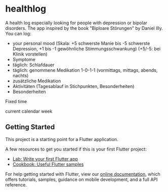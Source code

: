 # healthlog

A health log especially looking for people with depression or bipolar disorders. 
The app inspired by the book "Biploare Störungen" by Daniel Illy.
You can log:
* your personal mood (Skala: +5 schwerste Manie bis -5 schwerste Depression, +1 bis -1 gewöhnliche Stimmungsschwankung) (+5/-5: bei Klinik vorstellen)
* Symptome
* täglich: Schlafdauer
* täglich: genommene Medikation 1-0-1-1 (vormittags, mittags, abends, nachts)
* zusätzliche Medikation
* Aktivitäten (Tagesablauf in Stichpunkten, Besonderheiten)
* Besonderheiten 


Fixed time

current calendar week

## Getting Started

This project is a starting point for a Flutter application.

A few resources to get you started if this is your first Flutter project:

- [Lab: Write your first Flutter app](https://flutter.dev/docs/get-started/codelab)
- [Cookbook: Useful Flutter samples](https://flutter.dev/docs/cookbook)

For help getting started with Flutter, view our
[online documentation](https://flutter.dev/docs), which offers tutorials,
samples, guidance on mobile development, and a full API reference.
